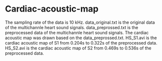 # Cardiac-acoustic-map
The sampling rate of the data is 10 kHz.
data_original.txt is the original data of the multichannle heart sound signals.
data_preprossed.txt is the preprocessed data of the multichannle heart sound signals.
The cardiac acoustic map was drawn based on the data_preprossed.txt.
HS_S1.avi is the cardiac acoustic map of S1 from 0.204s to 0.322s of the preprocessed data.
HS_S2.avi is the cardiac acoustic map of S2 from 0.469s to 0.536s of the preprocessed data.

